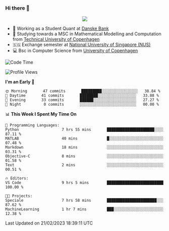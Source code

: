 ### Hi there 👋

<p align="center">
  <img src="https://media4.giphy.com/media/3ohzdKy5Z8TChSDuiA/giphy.gif?cid=ecf05e47r69cojk56gup9q8mep9liy48s94dn2uxsfh6fv39&rid=giphy.gif&ct=g" />
</p>

* 🏦 Working as a Student Quant at [Danske Bank](https://danskebank.dk)
* 🧮 Studying towards a MSC in Mathematical Modelling and Computation from [Technical University of Copenhagen](https://www.dtu.dk)
* 🇸🇬 Exchange semester at [National University of Singapore (NUS)](https://www.nus.edu.sg)
* 💻 Bsc in Computer Science from [University of Copenhagen](https://www.ku.dk/english/)


<!--START_SECTION:waka-->
![Code Time](http://img.shields.io/badge/Code%20Time-125%20hrs%2052%20mins-blue)

![Profile Views](http://img.shields.io/badge/Profile%20Views-0-blue)

**I'm an Early 🐤** 

```text
🌞 Morning       47 commits       █████████░░░░░░░░░░░░░░░░   38.84 % 
🌆 Daytime       41 commits       ████████░░░░░░░░░░░░░░░░░   33.88 % 
🌃 Evening       33 commits       ██████░░░░░░░░░░░░░░░░░░░   27.27 % 
🌙 Night          0 commits       ░░░░░░░░░░░░░░░░░░░░░░░░░   00.00 % 

```


📊 **This Week I Spent My Time On** 

```text
💬 Programming Languages: 
Python                   7 hrs 55 mins       █████████████████████░░░░   87.11 % 
MATLAB                   40 mins             █░░░░░░░░░░░░░░░░░░░░░░░░   07.48 % 
Markdown                 18 mins             ░░░░░░░░░░░░░░░░░░░░░░░░░   03.31 % 
Objective-C              8 mins              ░░░░░░░░░░░░░░░░░░░░░░░░░   01.58 % 
Text                     2 mins              ░░░░░░░░░░░░░░░░░░░░░░░░░   00.51 % 

🔥 Editors: 
VS Code                  9 hrs 5 mins        █████████████████████████   100.00 % 

🐱‍💻 Projects: 
Speciale                 7 hrs 58 mins       ██████████████████████░░░   87.62 % 
MachineLearning          1 hr 7 mins         ███░░░░░░░░░░░░░░░░░░░░░░   12.38 % 

```


 Last Updated on 21/02/2023 18:39:11 UTC
<!--END_SECTION:waka-->
